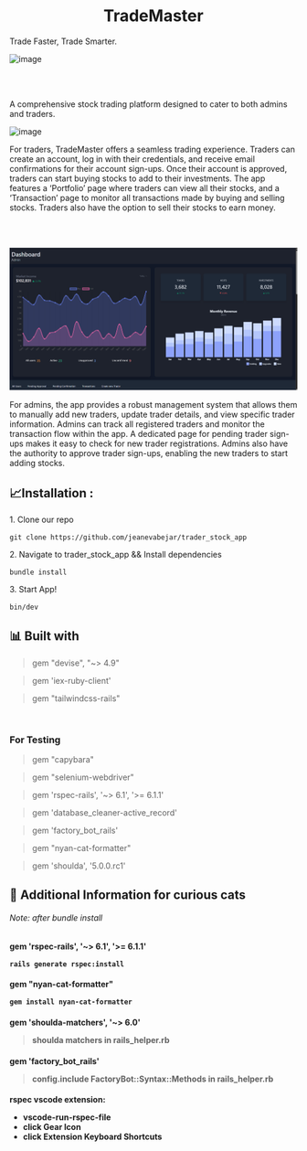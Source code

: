 <h1 align="center" id="title">TradeMaster</h1>

<p>Trade Faster, Trade Smarter.</p>

![image](https://github.com/jeanevabejar/trader_stock_app/assets/144686514/47c65e86-5928-457f-948d-875b3d58b27d)

<br>
<br>
<p id="description">A comprehensive stock trading platform designed to cater to both admins and traders.
<br>

![image](https://github.com/jeanevabejar/trader_stock_app/assets/144686514/5721929f-6c95-46d9-8b9a-3c5a094c2f0f)

For traders, TradeMaster offers a seamless trading experience. Traders can create an account, log in with their credentials, and receive email confirmations for their account sign-ups. Once their account is approved, traders can start buying stocks to add to their investments. The app features a ‘Portfolio’ page where traders can view all their stocks, and a ‘Transaction’ page to monitor all transactions made by buying and selling stocks. Traders also have the option to sell their stocks to earn money.</p>
<br>
<br>

![alt text](image-1.png)

For admins, the app provides a robust management system that allows them to manually add new traders, update trader details, and view specific trader information. Admins can track all registered traders and monitor the transaction flow within the app. A dedicated page for pending trader sign-ups makes it easy to check for new trader registrations. Admins also have the authority to approve trader sign-ups, enabling the new traders to start adding stocks.
<br>

<h2>📈Installation :</h2>

<p>1. Clone our repo</p>

```
git clone https://github.com/jeanevabejar/trader_stock_app
```

<p>2. Navigate to trader_stock_app && Install dependencies</p>

```
bundle install
```

<p>3. Start App!</p>

```
bin/dev
```

<h2>📊 Built with</h2>

>gem "devise", "~> 4.9"

>gem 'iex-ruby-client'

>gem "tailwindcss-rails"

<br>
<h3>For Testing</h4>

>gem "capybara"

>gem "selenium-webdriver"

>gem 'rspec-rails', '~> 6.1', '>= 6.1.1'

>gem 'database_cleaner-active_record'

>gem 'factory_bot_rails'

>gem "nyan-cat-formatter"

>gem 'shoulda', '5.0.0.rc1'



<h2>💸 Additional Information for curious cats</h2>
<h6>Note: after bundle install


<h4>gem 'rspec-rails', '~> 6.1', '>= 6.1.1'

```
rails generate rspec:install
```

<h4>gem "nyan-cat-formatter"

```
gem install nyan-cat-formatter
```

<h4>gem 'shoulda-matchers', '~> 6.0'
<br>

>shoulda matchers in rails_helper.rb

<h4>gem 'factory_bot_rails'
<br>

>config.include FactoryBot::Syntax::Methods in rails_helper.rb


<h4>rspec vscode extension:

- vscode-run-rspec-file
- click Gear Icon
- click Extension Keyboard Shortcuts
